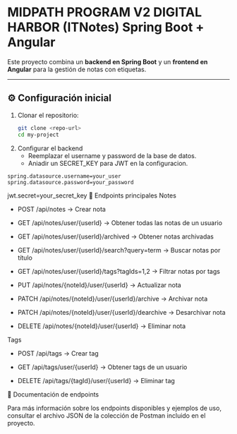
# MIDPATH PROGRAM V2 DIGITAL HARBOR (ITNotes) Spring Boot + Angular

Este proyecto combina un **backend en Spring Boot** y un **frontend en Angular** para la gestión de notas con etiquetas.

---

## ⚙️ Configuración inicial

1. Clonar el repositorio:
   ```bash
   git clone <repo-url>
   cd my-project

2. Configurar el backend
   - Reemplazar el username y password de la base de datos.
   - Aniadir un SECRET_KEY para JWT en la configuracion.

  ```
  spring.datasource.username=your_user
  spring.datasource.password=your_password
  ```
  jwt.secret=your_secret_key
📌 Endpoints principales
Notes

- POST /api/notes → Crear nota

- GET /api/notes/user/{userId} → Obtener todas las notas de un usuario

- GET /api/notes/user/{userId}/archived → Obtener notas archivadas

- GET /api/notes/user/{userId}/search?query=term → Buscar notas por título

- GET /api/notes/user/{userId}/tags?tagIds=1,2 → Filtrar notas por tags

- PUT /api/notes/{noteId}/user/{userId} → Actualizar nota

- PATCH /api/notes/{noteId}/user/{userId}/archive → Archivar nota

- PATCH /api/notes/{noteId}/user/{userId}/dearchive → Desarchivar nota

- DELETE /api/notes/{noteId}/user/{userId} → Eliminar nota

Tags

- POST /api/tags → Crear tag

- GET /api/tags/user/{userId} → Obtener tags de un usuario

- DELETE /api/tags/{tagId}/user/{userId} → Eliminar tag

📖 Documentación de endpoints

Para más información sobre los endpoints disponibles y ejemplos de uso, consultar el archivo JSON de la colección de Postman incluido en el proyecto.

